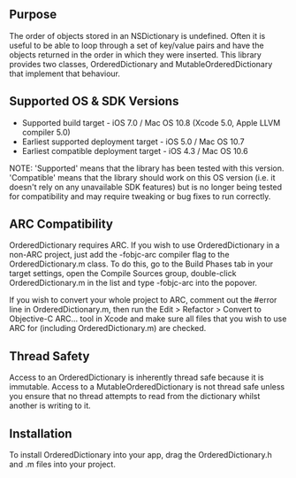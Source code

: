 Purpose
--------------

The order of objects stored in an NSDictionary is undefined. Often it is useful to be able to loop through a set of key/value pairs and have the objects returned in the order in which they were inserted. This library provides two classes, OrderedDictionary and MutableOrderedDictionary that implement that behaviour.


Supported OS & SDK Versions
-----------------------------

* Supported build target - iOS 7.0 / Mac OS 10.8 (Xcode 5.0, Apple LLVM compiler 5.0)
* Earliest supported deployment target - iOS 5.0 / Mac OS 10.7
* Earliest compatible deployment target - iOS 4.3 / Mac OS 10.6

NOTE: 'Supported' means that the library has been tested with this version. 'Compatible' means that the library should work on this OS version (i.e. it doesn't rely on any unavailable SDK features) but is no longer being tested for compatibility and may require tweaking or bug fixes to run correctly.


ARC Compatibility
------------------

OrderedDictionary requires ARC. If you wish to use OrderedDictionary in a non-ARC project, just add the -fobjc-arc compiler flag to the OrderedDictionary.m class. To do this, go to the Build Phases tab in your target settings, open the Compile Sources group, double-click OrderedDictionary.m in the list and type -fobjc-arc into the popover.

If you wish to convert your whole project to ARC, comment out the #error line in OrderedDictionary.m, then run the Edit > Refactor > Convert to Objective-C ARC... tool in Xcode and make sure all files that you wish to use ARC for (including OrderedDictionary.m) are checked.


Thread Safety
--------------

Access to an OrderedDictionary is inherently thread safe because it is immutable. Access to a MutableOrderedDictionary is not thread safe unless you ensure that no thread attempts to read from the dictionary whilst another is writing to it.


Installation
--------------

To install OrderedDictionary into your app, drag the OrderedDictionary.h and .m files into your project.